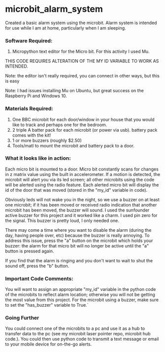 # microbit_alarm_system

Created a basic alarm system using the microbit.  Alarm system is intended for use while I am at home, particularly when I am sleeping.

### Software Required:

1.  Micropython text editor for the Micro bit.  For this activity I used Mu.

THIS CODE REQUIRES ALTERATION OF THE MY ID VARIABLE TO WORK AS INTENDED.

Note: the editor isn't really required, you can connect in other ways, but this is easy

Note: I had issues installing Mu on Ubuntu, but great success on the Raspberry Pi and Windows 10.

### Materials Required: 

1. One BBC microbit for each door/window in your house that you would like to track and perhaps one for the bedroom.
2. 2 triple A batter pack for each microbit (or power via usb).  battery pack comes with the kit!  
3. 1 or more buzzers (roughly $2.50)
4. Tools/matl to mount the microbit and battery pack to a door.

### What it looks like in action:

Each micro bit is mounted to a door.  Micro bit constantly scans for changes in z matrix value using the built in accelerometer.  If a motion is detected, the microbit will alert you via its led screen; all other microbits using the code will be alerted using the radio feature.  Each alerted micro bit will display the id of the door that was moved (stored in the "my_id" variable in code).

Obviously leds will not wake you in the night, so we use a buzzer on at least one microbit; if it has been moved or received radio indication that another microbit has been moved, the buzzer will sound.  I used the sunfounder active buzzer for this project and it worked like a charm.  I used pin zero for the signal.  This buzzer is pretty loud, I only needed one.

There may come a time where you want to disable the alarm (during the day, having people over, etc) because the buzzer is really annoying.  To address this issue, press the "a" button on the microbit which holds your buzzer: the alarm for that micro bit will no longer be active until the "a" button is pressed again.

If you find that the alarm is ringing and you don't want to wait to shut the sound off, press the "b" button.

### Important Code Comments:

You will want to assign an appropriate "my_id" variable in the python code of the microbits to reflect alarm location; otherwise you will not be getting the most value from this project.  For the microbit using a buzzer, make sure to set the "has_buzzer" variable to True.`

### Going Further

You could connect one of the microbits to a pc and use it as a hub to transfer data to the pc (see my microbit laser pointer repo, microbit hub code.).  You could then use python code to transmit a text message or email to your mobile device for on-the-go alerts.
